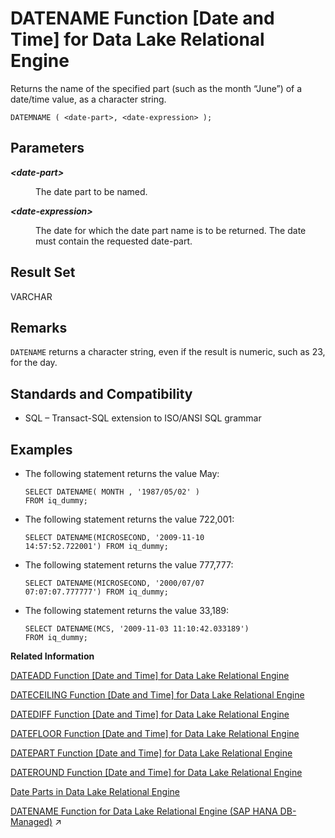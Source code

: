 <!-- loioa5472b7084f21015892b91f8f67b6ef9 -->

# DATENAME Function \[Date and Time\] for Data Lake Relational Engine

Returns the name of the specified part \(such as the month “June”\) of a date/time value, as a character string.



```
DATEMNAME ( <date-part>, <date-expression> );
```



<a name="loioa5472b7084f21015892b91f8f67b6ef9__DATENAME_parm1"/>

## Parameters


<dl>
<dt><b>

*<date-part\>*

</b></dt>
<dd>

The date part to be named.



</dd><dt><b>

*<date-expression\>*

</b></dt>
<dd>

The date for which the date part name is to be returned. The date must contain the requested date-part.



</dd>
</dl>



<a name="loioa5472b7084f21015892b91f8f67b6ef9__DATENAME_returns1"/>

## Result Set

VARCHAR



<a name="loioa5472b7084f21015892b91f8f67b6ef9__DATENAME_remarks1"/>

## Remarks

`DATENAME` returns a character string, even if the result is numeric, such as 23, for the day.



<a name="loioa5472b7084f21015892b91f8f67b6ef9__DATENAME_standards1"/>

## Standards and Compatibility

-   SQL – Transact-SQL extension to ISO/ANSI SQL grammar



<a name="loioa5472b7084f21015892b91f8f67b6ef9__DATENAME_examples1"/>

## Examples

-   The following statement returns the value May:

    ```
    SELECT DATENAME( MONTH , '1987/05/02' )
    FROM iq_dummy;
    ```

-   The following statement returns the value 722,001:

    ```
    SELECT DATENAME(MICROSECOND, '2009-11-10
    14:57:52.722001') FROM iq_dummy;
    ```

-   The following statement returns the value 777,777:

    ```
    SELECT DATENAME(MICROSECOND, '2000/07/07
    07:07:07.777777') FROM iq_dummy;
    ```

-   The following statement returns the value 33,189:

    ```
    SELECT DATENAME(MCS, '2009-11-03 11:10:42.033189')
    FROM iq_dummy;
    ```


**Related Information**  


[DATEADD Function \[Date and Time\] for Data Lake Relational Engine](dateadd-function-date-and-time-for-data-lake-relational-engine-a5449de.md "Returns the date produced by adding the specified number of the specified date parts to a date.")

[DATECEILING Function \[Date and Time\] for Data Lake Relational Engine](dateceiling-function-date-and-time-for-data-lake-relational-engine-a545210.md "Calculates a new date, time, or datetime value by increasing the provided value up to the nearest larger value of the specified granularity.")

[DATEDIFF Function \[Date and Time\] for Data Lake Relational Engine](datediff-function-date-and-time-for-data-lake-relational-engine-a545a63.md "Returns the interval between two dates.")

[DATEFLOOR Function \[Date and Time\] for Data Lake Relational Engine](datefloor-function-date-and-time-for-data-lake-relational-engine-a5462b6.md "Calculates a new date, time, or datetime value by reducing the provided value down to the nearest lower value of the specified multiple with the specified granularity.")

[DATEPART Function \[Date and Time\] for Data Lake Relational Engine](datepart-function-date-and-time-for-data-lake-relational-engine-a547b06.md "Returns an integer value for the specified part of a date/time value.")

[DATEROUND Function \[Date and Time\] for Data Lake Relational Engine](dateround-function-date-and-time-for-data-lake-relational-engine-a5483a3.md "Calculates a new date, time, or datetime value by rounding the provided value up or down to the nearest multiple of the specified value with the specified granularity.")

[Date Parts in Data Lake Relational Engine](date-parts-in-data-lake-relational-engine-a52b8dd.md "Many of the date functions use dates built from date parts.")

[DATENAME Function for Data Lake Relational Engine (SAP HANA DB-Managed)](https://help.sap.com/viewer/a898e08b84f21015969fa437e89860c8/2024_3_QRC/en-US/b6977f358a8549aab30b4f2c48dd3c83.html "Returns the name of the specified part (such as the month “June”) of a date/time value, as a character string.") :arrow_upper_right:

